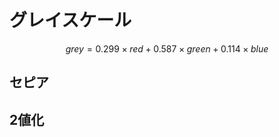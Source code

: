 # グレイスケール

$$
grey = 0.299 \times red + 0.587 \times green + 0.114 \times blue 
$$

## セピア

## 2値化

